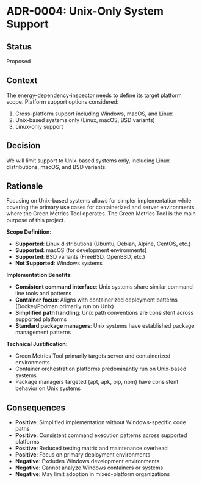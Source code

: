 # ADR-0004: Unix-Only System Support

## Status

Proposed

## Context

The energy-dependency-inspector needs to define its target platform scope. Platform support options considered:

1. Cross-platform support including Windows, macOS, and Linux
2. Unix-based systems only (Linux, macOS, BSD variants)
3. Linux-only support

## Decision

We will limit support to Unix-based systems only, including Linux distributions, macOS, and BSD variants.

## Rationale

Focusing on Unix-based systems allows for simpler implementation while covering the primary use cases for containerized and server environments where the Green Metrics Tool operates.
The Green Metrics Tool is the main purpose of this project.

**Scope Definition**:

- **Supported**: Linux distributions (Ubuntu, Debian, Alpine, CentOS, etc.)
- **Supported**: macOS (for development environments)
- **Supported**: BSD variants (FreeBSD, OpenBSD, etc.)
- **Not Supported**: Windows systems

**Implementation Benefits**:

- **Consistent command interface**: Unix systems share similar command-line tools and patterns
- **Container focus**: Aligns with containerized deployment patterns (Docker/Podman primarily run on Unix)
- **Simplified path handling**: Unix path conventions are consistent across supported platforms
- **Standard package managers**: Unix systems have established package management patterns

**Technical Justification**:

- Green Metrics Tool primarily targets server and containerized environments
- Container orchestration platforms predominantly run on Unix-based systems
- Package managers targeted (apt, apk, pip, npm) have consistent behavior on Unix systems

## Consequences

- **Positive**: Simplified implementation without Windows-specific code paths
- **Positive**: Consistent command execution patterns across supported platforms
- **Positive**: Reduced testing matrix and maintenance overhead
- **Positive**: Focus on primary deployment environments
- **Negative**: Excludes Windows development environments
- **Negative**: Cannot analyze Windows containers or systems
- **Negative**: May limit adoption in mixed-platform organizations
